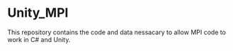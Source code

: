 # Unity_MPI
This repository contains the code and data nessacary to allow MPI code to work in C# and Unity.
